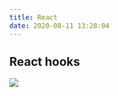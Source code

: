 ```yaml
---
title: React
date: 2020-08-11 13:28:04
---
```


## React hooks

![](https://gitee.com/alvin0216/cdn/raw/master/img/react/hooks.png)
